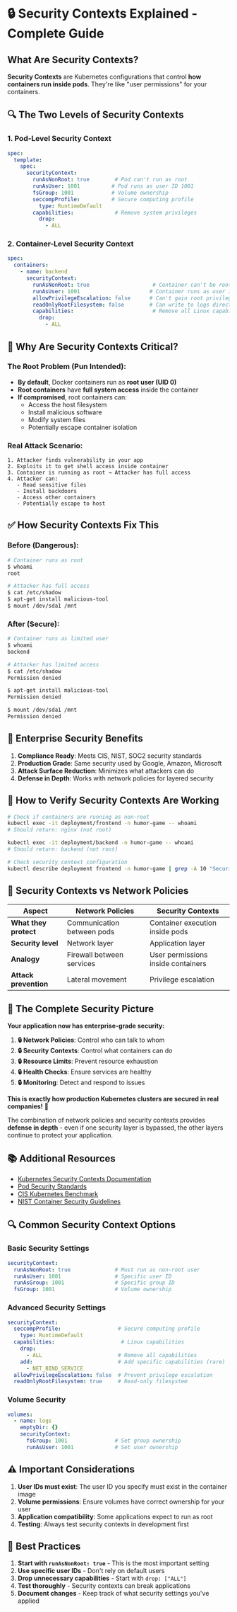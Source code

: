 # 🔒 Security Contexts Explained - Complete Guide

## What Are Security Contexts?

**Security Contexts** are Kubernetes configurations that control **how containers run inside pods**. They're like "user permissions" for your containers.

## 🔍 The Two Levels of Security Contexts

### 1. Pod-Level Security Context
```yaml
spec:
  template:
    spec:
      securityContext:
        runAsNonRoot: true        # Pod can't run as root
        runAsUser: 1001          # Pod runs as user ID 1001
        fsGroup: 1001            # Volume ownership
        seccompProfile:          # Secure computing profile
          type: RuntimeDefault
        capabilities:             # Remove system privileges
          drop:
            - ALL
```

### 2. Container-Level Security Context
```yaml
spec:
  containers:
    - name: backend
      securityContext:
        runAsNonRoot: true                    # Container can't be root
        runAsUser: 1001                      # Container runs as user 1001
        allowPrivilegeEscalation: false      # Can't gain root privileges
        readOnlyRootFilesystem: false        # Can write to logs directory
        capabilities:                         # Remove all Linux capabilities
          drop:
            - ALL
```

## 🚨 Why Are Security Contexts Critical?

### The Root Problem (Pun Intended):
- **By default**, Docker containers run as **root user (UID 0)**
- **Root containers** have **full system access** inside the container
- **If compromised**, root containers can:
  - Access the host filesystem
  - Install malicious software
  - Modify system files
  - Potentially escape container isolation

### Real Attack Scenario:
```
1. Attacker finds vulnerability in your app
2. Exploits it to get shell access inside container
3. Container is running as root → Attacker has full access
4. Attacker can:
   - Read sensitive files
   - Install backdoors
   - Access other containers
   - Potentially escape to host
```

## ✅ How Security Contexts Fix This

### Before (Dangerous):
```bash
# Container runs as root
$ whoami
root

# Attacker has full access
$ cat /etc/shadow
$ apt-get install malicious-tool
$ mount /dev/sda1 /mnt
```

### After (Secure):
```bash
# Container runs as limited user
$ whoami
backend

# Attacker has limited access
$ cat /etc/shadow
Permission denied

$ apt-get install malicious-tool
Permission denied

$ mount /dev/sda1 /mnt
Permission denied
```

## 🏢 Enterprise Security Benefits

1. **Compliance Ready**: Meets CIS, NIST, SOC2 security standards
2. **Production Grade**: Same security used by Google, Amazon, Microsoft
3. **Attack Surface Reduction**: Minimizes what attackers can do
4. **Defense in Depth**: Works with network policies for layered security

## 🔧 How to Verify Security Contexts Are Working

```bash
# Check if containers are running as non-root
kubectl exec -it deployment/frontend -n humor-game -- whoami
# Should return: nginx (not root)

kubectl exec -it deployment/backend -n humor-game -- whoami  
# Should return: backend (not root)

# Check security context configuration
kubectl describe deployment frontend -n humor-game | grep -A 10 "Security Context"
```

## 🎯 Security Contexts vs Network Policies

| Aspect | Network Policies | Security Contexts |
|--------|------------------|-------------------|
| **What they protect** | Communication between pods | Container execution inside pods |
| **Security level** | Network layer | Application layer |
| **Analogy** | Firewall between services | User permissions inside containers |
| **Attack prevention** | Lateral movement | Privilege escalation |

## 🚀 The Complete Security Picture

**Your application now has enterprise-grade security:**

1. **🔒 Network Policies**: Control who can talk to whom
2. **🔒 Security Contexts**: Control what containers can do
3. **🔒 Resource Limits**: Prevent resource exhaustion
4. **🔒 Health Checks**: Ensure services are healthy
5. **🔒 Monitoring**: Detect and respond to issues

**This is exactly how production Kubernetes clusters are secured in real companies!** 🎉

The combination of network policies and security contexts provides **defense in depth** - even if one security layer is bypassed, the other layers continue to protect your application.

## 📚 Additional Resources

- [Kubernetes Security Contexts Documentation](https://kubernetes.io/docs/tasks/configure-pod-container/security-context/)
- [Pod Security Standards](https://kubernetes.io/docs/concepts/security/pod-security-standards/)
- [CIS Kubernetes Benchmark](https://www.cisecurity.org/benchmark/kubernetes/)
- [NIST Container Security Guidelines](https://csrc.nist.gov/publications/detail/sp/800-190/final)

## 🔍 Common Security Context Options

### Basic Security Settings
```yaml
securityContext:
  runAsNonRoot: true              # Must run as non-root user
  runAsUser: 1001                 # Specific user ID
  runAsGroup: 1001                # Specific group ID
  fsGroup: 1001                   # Volume ownership
```

### Advanced Security Settings
```yaml
securityContext:
  seccompProfile:                  # Secure computing profile
    type: RuntimeDefault
  capabilities:                     # Linux capabilities
    drop:
      - ALL                        # Remove all capabilities
    add:                           # Add specific capabilities (rare)
      - NET_BIND_SERVICE
  allowPrivilegeEscalation: false  # Prevent privilege escalation
  readOnlyRootFilesystem: true     # Read-only filesystem
```

### Volume Security
```yaml
volumes:
  - name: logs
    emptyDir: {}
    securityContext:
      fsGroup: 1001               # Set group ownership
      runAsUser: 1001             # Set user ownership
```

## ⚠️ Important Considerations

1. **User IDs must exist**: The user ID you specify must exist in the container image
2. **Volume permissions**: Ensure volumes have correct ownership for your user
3. **Application compatibility**: Some applications expect to run as root
4. **Testing**: Always test security contexts in development first

## 🎯 Best Practices

1. **Start with `runAsNonRoot: true`** - This is the most important setting
2. **Use specific user IDs** - Don't rely on default users
3. **Drop unnecessary capabilities** - Start with `drop: ["ALL"]`
4. **Test thoroughly** - Security contexts can break applications
5. **Document changes** - Keep track of what security settings you've applied

